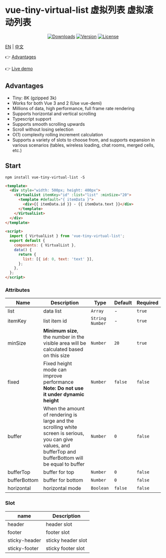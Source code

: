# vue-tiny-virtual-list 虚拟列表 虚拟滚动列表

<p align="center">
  <a href="https://npmcharts.com/compare/vue-tiny-virtual-list?minimal=true"><img src="https://img.shields.io/npm/dm/vue-tiny-virtual-list.svg?sanitize=true" alt="Downloads"></a>
  <a href="https://www.npmjs.com/package/vue-tiny-virtual-list"><img src="https://img.shields.io/npm/v/vue-tiny-virtual-list.svg?sanitize=true" alt="Version"></a>
  <a href="https://www.npmjs.com/package/vue-tiny-virtual-list"><img src="https://img.shields.io/npm/l/vue-tiny-virtual-list.svg?sanitize=true" alt="License"></a>
</p>

<a href="./README.md" target="_blank">EN</a> | <a href="./README_cn.md" target="_blank">中文</a>

👉 <a href="https://d8diegi800.feishu.cn/wiki/MX2Vwn1RWiwUsokjhshcr6sVnNb?from=from_copylink" target="_blank">Advantages</a>

👉 <a href="https://keno-lee.github.io/vue-tiny-virtual-list/" target="_blank">Live demo</a>

## Advantages

- Tiny: 8K (gzipped 3k)
- Works for both Vue 3 and 2 (Use vue-demi)
- Millions of data, high performance, full frame rate rendering
- Supports horizontal and vertical scrolling
- Typescript support
- Supports smooth scrolling upwards
- Scroll without losing selection
- O(1) complexity rolling increment calculation
- Supports a variety of slots to choose from, and supports expansion in various scenarios (tables, wireless loading, chat rooms, merged cells, etc.)

## Start

```shell
npm install vue-tiny-virtual-list -S
```

```html
<template>
  <div style="width: 500px; height: 400px">
    <VirtualList itemKey="id" :list="list" :minSize="20">
      <template #default="{ itemData }">
        <div>{{ itemData.id }} - {{ itemData.text }}</div>
      </template>
    </VirtualList>
  </div>
</template>

<script>
  import { VirtualList } from 'vue-tiny-virtual-list';
  export default {
    components: { VirtualList },
    data() {
      return {
        list: [{ id: 0, text: 'text' }],
      };
    },
  };
</script>
```

### Attributes

| Name         | Description                                                                                                                                                  | Type             | Default | Required |
| ------------ | ------------------------------------------------------------------------------------------------------------------------------------------------------------ | ---------------- | ------- | -------- |
| list         | data list                                                                                                                                                    | `Array`          | -       | `true`   |
| itemKey      | list item id                                                                                                                                                 | `String  Number` | -       | `true`   |
| minSize      | **Minimum size**, the number in the visible area will be calculated based on this size                                                                       | `Number`         | `20`    | `true`   |
| fixed        | Fixed height mode can improve performance<br />**Note: Do not use it under dynamic height**                                                                  | `Number`         | `false` | `false`  |
| buffer       | When the amount of rendering is large and the scrolling white screen is serious, you can give values, and bufferTop and bufferBottom will be equal to buffer | `Number`         | `0`     | `false`  |
| bufferTop    | buffer for top                                                                                                                                               | `Number`         | `0`     | `false`  |
| bufferBottom | buffer for bottom                                                                                                                                            | `Number`         | `0`     | `false`  |
| horizontal   | horizontal mode                                                                                                                                              | `Boolean`        | `false` | `false`  |

### Slot

| name          | Description        |
| ------------- | ------------------ |
| header        | header slot        |
| footer        | footer slot        |
| sticky-header | sticky header slot |
| sticky-footer | sticky footer slot |
